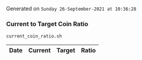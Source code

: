 Generated on `Sunday 26-September-2021 at 10:36:28`

### Current to Target Coin Ratio
`current_coin_ratio.sh`

Date|Current|Target|Ratio
---|---|---|---

